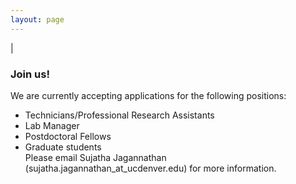 ```yaml
---
layout: page
---
```

|

### Join us!
We are currently accepting applications for the following positions:
- Technicians/Professional Research Assistants  
- Lab Manager  
- Postdoctoral Fellows  
- Graduate students  
Please email Sujatha Jagannathan (sujatha.jagannathan_at_ucdenver.edu) for more information. 
